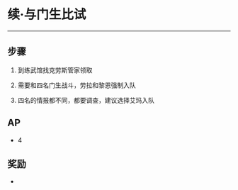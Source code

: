 # 续·与门生比试

---

## 步骤

1. 到练武馆找克劳斯管家领取
   
2. 需要和四名门生战斗，劳拉和黎恩强制入队
   
3. 四名的情报都不同，都要调查，建议选择艾玛入队

## AP

- 4

## 奖励

- 